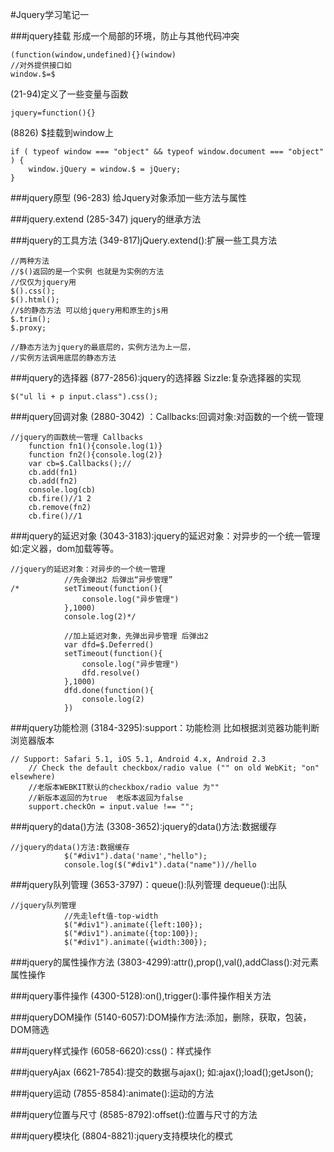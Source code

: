 #Jquery学习笔记一

###jquery挂载
形成一个局部的环境，防止与其他代码冲突
```
(function(window,undefined){}(window)
//对外提供接口如
window.$=$
```
(21-94)定义了一些变量与函数
```
jquery=function(){}
```
(8826) $挂载到window上
```
if ( typeof window === "object" && typeof window.document === "object" ) {
	window.jQuery = window.$ = jQuery;
}
```

###jquery原型
(96-283) 给Jquery对象添加一些方法与属性

###jquery.extend
(285-347) jquery的继承方法

###jquery的工具方法
(349-817)jQuery.extend():扩展一些工具方法

```
//两种方法
//$()返回的是一个实例 也就是为实例的方法
//仅仅为jquery用
$().css();
$().html();
//$的静态方法 可以给jquery用和原生的js用
$.trim();
$.proxy;

//静态方法为jquery的最底层的，实例方法为上一层，
//实例方法调用底层的静态方法
```

###jquery的选择器
(877-2856):jquery的选择器 Sizzle:复杂选择器的实现
```
$("ul li + p input.class").css();
```

###jquery回调对象
(2880-3042) ：Callbacks:回调对象:对函数的一个统一管理
```
//jquery的函数统一管理 Callbacks
	function fn1(){console.log(1)}
	function fn2(){console.log(2)}
	var cb=$.Callbacks();//
	cb.add(fn1)
	cb.add(fn2)
	console.log(cb)
	cb.fire()//1 2
	cb.remove(fn2)
	cb.fire()//1
```

###jquery的延迟对象
(3043-3183):jquery的延迟对象：对异步的一个统一管理
如:定义器，dom加载等等。
```
//jquery的延迟对象：对异步的一个统一管理
			//先会弹出2 后弹出“异步管理”
/*			setTimeout(function(){
				console.log("异步管理")
			},1000)
			console.log(2)*/

			//加上延迟对象，先弹出异步管理 后弹出2
			var dfd=$.Deferred()
			setTimeout(function(){
				console.log("异步管理")
				dfd.resolve()
			},1000)
			dfd.done(function(){
				console.log(2)
			})
```

###jquery功能检测
(3184-3295):support：功能检测
比如根据浏览器功能判断浏览器版本
```
// Support: Safari 5.1, iOS 5.1, Android 4.x, Android 2.3
	// Check the default checkbox/radio value ("" on old WebKit; "on" elsewhere)
	//老版本WEBKIT默认的checkbox/radio value 为""
	//新版本返回的为true  老版本返回为false
	support.checkOn = input.value !== "";
```

###jquery的data()方法
(3308-3652):jquery的data()方法:数据缓存
```
//jquery的data()方法:数据缓存
			$("#div1").data('name',"hello");
			console.log($("#div1").data("name"))//hello
```

###jquery队列管理
(3653-3797)：queue():队列管理
dequeue():出队
```
//jquery队列管理
			//先走left值-top-width
			$("#div1").animate({left:100});
			$("#div1").animate({top:100});
			$("#div1").animate({width:300});
```

###jquery的属性操作方法
(3803-4299):attr(),prop(),val(),addClass():对元素属性操作

###jquery事件操作
(4300-5128):on(),trigger():事件操作相关方法

###jqueryDOM操作
(5140-6057):DOM操作方法:添加，删除，获取，包装，DOM筛选

###jquery样式操作
(6058-6620):css()：样式操作

###jqueryAjax
(6621-7854):提交的数据与ajax();
如:ajax();load();getJson();

###jquery运动
(7855-8584):animate():运动的方法

###jquery位置与尺寸
(8585-8792):offset():位置与尺寸的方法

###jquery模块化
(8804-8821):jquery支持模块化的模式


















































